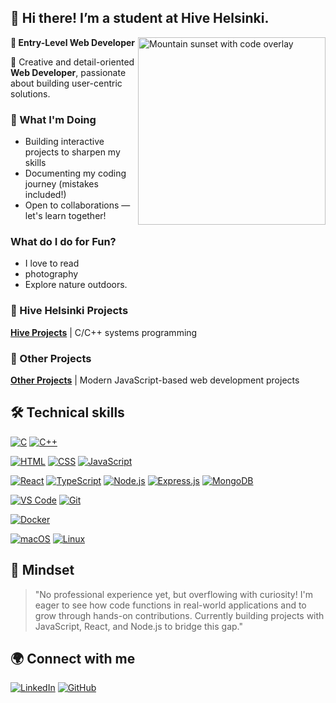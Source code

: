  
## 👋 Hi there! I’m a student at Hive Helsinki.

<img src="https://media4.giphy.com/media/v1.Y2lkPTc5MGI3NjExZXJ5aDU3am90c2pobmF6OXZyN3JqZ3pvdHkya3dhMHhwOWI2eDh2NCZlcD12MV9pbnRlcm5hbF9naWZfYnlfaWQmY3Q9Zw/KQH0WCrlQNWD3uvSZX/giphy.gif" width="300" align="right" alt="Mountain sunset with code overlay"/>

**📌 Entry-Level Web Developer**

🌟 Creative and detail-oriented **Web Developer**, passionate about building user-centric solutions. 

### 🚀 What I'm Doing
- Building interactive projects to sharpen my skills
- Documenting my coding journey (mistakes included!)
- Open to collaborations — let's learn together!

### What do I do for Fun?
- I love to read
- photography
- Explore nature outdoors.

### 🚀 Hive Helsinki Projects
[**Hive Projects**](https://github.com/coding-school-projects) | C/C++ systems programming

### 🚀 Other Projects
[**Other Projects**](https://github.com/full-stack-projects) | Modern JavaScript-based web development projects

## 🛠️ Technical skills

[![C](https://img.shields.io/badge/C-A8B9CC?style=for-the-badge&logo=c&logoColor=black)](https://en.cppreference.com/w/c/language)
[![C++](https://img.shields.io/badge/C++-00599C?style=for-the-badge&logo=cplusplus&logoColor=white)](https://isocpp.org/)

[![HTML](https://img.shields.io/badge/HTML-E34F26?style=for-the-badge&logo=html5&logoColor=white)](https://developer.mozilla.org/en-US/docs/Web/HTML)
[![CSS](https://img.shields.io/badge/CSS-1572B6?style=for-the-badge&logo=css3&logoColor=white)](https://developer.mozilla.org/en-US/docs/Web/CSS)
[![JavaScript](https://img.shields.io/badge/JavaScript-F7DF1E?style=for-the-badge&logo=javascript&logoColor=black)](https://developer.mozilla.org/en-US/docs/Web/JavaScript)

[![React](https://img.shields.io/badge/React-61DAFB?style=for-the-badge&logo=react&logoColor=black)](https://reactjs.org/)
[![TypeScript](https://img.shields.io/badge/TypeScript-3178C6?style=for-the-badge&logo=typescript&logoColor=white)](https://www.typescriptlang.org/)
[![Node.js](https://img.shields.io/badge/Node.js-339933?style=for-the-badge&logo=nodedotjs&logoColor=white)](https://nodejs.org/)
[![Express.js](https://img.shields.io/badge/Express.js-000000?style=for-the-badge&logo=express&logoColor=white)](https://expressjs.com/)
[![MongoDB](https://img.shields.io/badge/MongoDB-47A248?style=for-the-badge&logo=mongodb&logoColor=white)](https://www.mongodb.com/)

[![VS Code](https://img.shields.io/badge/VS_Code-007ACC?style=for-the-badge&logo=visual-studio-code&logoColor=white)](https://code.visualstudio.com/)
[![Git](https://img.shields.io/badge/Git-F05032?style=for-the-badge&logo=git&logoColor=white)](https://git-scm.com/)

[![Docker](https://img.shields.io/badge/Docker-2496ED?style=for-the-badge&logo=docker&logoColor=white)](https://www.docker.com/)

[![macOS](https://img.shields.io/badge/macOS-000000?style=for-the-badge&logo=apple&logoColor=white)](https://www.apple.com/macos/)
[![Linux](https://img.shields.io/badge/Linux-FCC624?style=for-the-badge&logo=linux&logoColor=black)](https://www.linux.org/)

<!---
## 📊 GitHub Stats

![Top Languages](https://github-readme-stats.vercel.app/api/top-langs/?username=cpoonkodi&layout=compact&theme=dark) 

![GitHub Stats](https://github-readme-stats.vercel.app/api?username=cpoonkodi&show_icons=true&theme=radical)
-->

## 🌱 Mindset
> "No professional experience yet, but overflowing with curiosity! I'm eager to see how code functions in real-world applications and to grow through hands-on contributions. Currently building projects with JavaScript, React, and Node.js to bridge this gap."

## 🌍 Connect with me
[![LinkedIn](https://img.shields.io/badge/LinkedIn-0A66C2?style=for-the-badge&logo=linkedin&logoColor=white)](https://www.linkedin.com/in/cpoonkodi/)
[![GitHub](https://img.shields.io/badge/GitHub-181717?style=for-the-badge&logo=github&logoColor=white)](https://github.com/cpoonkodi)
